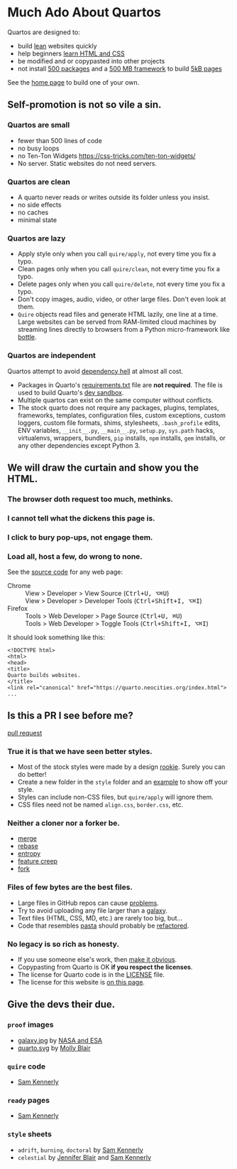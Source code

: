 # Much Ado About Quartos

Quartos are designed to:

- build
  [lean](https://gomakethings.com/the-lean-web/)
  websites quickly
- help beginners [learn HTML and CSS](https://neocities.org/tutorials)
- be modified and or copypasted into other projects
- not install
  [500 packages](https://chriswarrick.com/blog/2019/02/15/modern-web-development-where-you-need-500-packages-to-build-bootstrap/)
  and a
  [500 MB framework](https://medium.com/@mattholt/its-2019-and-i-still-make-websites-with-my-bare-hands-73d4eec6b7)
  to build
  [5kB pages](https://motherfuckingwebsite.com/)

See the [home page](index.html) to build one of your own.

## Self-promotion is not so vile a sin.


### Quartos are small

- fewer than 500 lines of code
- no busy loops
- no Ten-Ton Widgets https://css-tricks.com/ten-ton-widgets/
- No server. Static websites do not need servers.

### Quartos are clean

- A quarto never reads or writes outside its folder unless you insist.
- no side effects
- no caches
- minimal state

### Quartos are lazy

- Apply style only when you call `quire/apply`, not every time you fix a typo.
- Clean pages only when you call `quire/clean`, not every time you fix a typo.
- Delete pages only when you call `quire/delete`, not every time you fix a typo.
- Don't copy images, audio, video, or other large files. Don't even look at them.
- `Quire` objects read files and generate HTML lazily, one line at a time.
  Large websites can be served from RAM-limited cloud machines by streaming
  lines directly to browsers from a Python micro-framework like
  [bottle]().

### Quartos are independent

Quartos attempt to avoid
[dependency hell](https://en.wikipedia.org/wiki/Dependency_hell)
at almost all cost.

- Packages in Quarto's
[requirements.txt](https://github.com/samkennerly/quarto/blob/master/requirements.txt)
file are **not required**. The file is used to build Quarto's [dev sandbox](https://en.wikipedia.org/wiki/Deployment_environment#Development).
- Multiple quartos can exist on the same computer without conflicts.
- The stock quarto does not require any packages, plugins, templates, frameworks, templates, configuration files, custom exceptions, custom loggers, custom file formats, shims, stylesheets, `.bash_profile` edits, ENV variables, `__init__.py`, `__main__.py`, `setup.py`, `sys.path` hacks, virtualenvs, wrappers, bundlers, `pip` installs, `npm` installs, `gem` installs, or any other dependencies except Python 3.

## We will draw the curtain and show you the HTML.

### The browser doth request too much, methinks.
### I cannot tell what the dickens this page is.
### I click to bury pop-ups, not engage them.
### Load all, host a few, do wrong to none.


See the [source code]() for any web page:

<dl>
  <dt>Chrome</dt>
  <dd>View &gt; Developer &gt; View Source (<kbd>Ctrl+U, ⌥⌘U</kbd>)</dd>
  <dd>View &gt; Developer &gt; Developer Tools (<kbd>Ctrl+Shift+I, ⌥⌘I</kbd>)</dd>
  <dt>Firefox</dt>
  <dd>Tools &gt; Web Developer &gt; Page Source (<kbd>Ctrl+U, ⌘U</kbd>)</dd>
  <dd>Tools &gt; Web Developer &gt; Toggle Tools (<kbd>Ctrl+Shift+I, ⌥⌘I</kbd>)</dd>
</dl>

It should look something like this:
```
<!DOCTYPE html>
<html>
<head>
<title>
Quarto builds websites.
</title>
<link rel="canonical" href="https://quarto.neocities.org/index.html">
...
```

## Is this a PR I see before me?

[pull request](https://github.com/samkennerly/quarto/pulls)

### True it is that we have seen better styles.

-  Most of the stock styles were made by a design
[rookie](https://samkennerly.github.io/).
Surely you can do better!
-  Create a new folder in the `style` folder and an
[example](examples/adrift.html)
to show off your style.
-  Styles can include non-CSS files, but `quire/apply` will ignore them.
-  CSS files need not be named `align.css`, `border.css`, etc.

### Neither a cloner nor a forker be.

- [merge](https://git-scm.com/book/en/v2/Git-Branching-Basic-Branching-and-Merging)
- [rebase](https://git-scm.com/book/en/v2/Git-Branching-Rebasing)
- [entropy](https://en.wikipedia.org/wiki/Software_entropy)
- [feature creep](https://en.wikipedia.org/wiki/Feature_creep)
- [fork](https://help.github.com/en/articles/fork-a-repo)

### Files of few bytes are the best files.

- Large files in GitHub repos can cause
[problems](https://help.github.com/en/articles/working-with-large-files).
- Try to avoid uploading any file larger than a
[galaxy](media/galaxy.jpg).
- Text files (HTML, CSS, MD, etc.) are rarely too big, but...
- Code that resembles
[pasta](https://en.wikipedia.org/wiki/Spaghetti_code)
should probably be
[refactored](https://en.wikipedia.org/wiki/Code_refactoring).

### No legacy is so rich as honesty.

- If you use someone else's work, then
[make it obvious]( https://en.wikipedia.org/wiki/Attribution_%28copyright%29).
- Copypasting from Quarto is OK **if you respect the licenses**.
- The license for Quarto code is in the
[LICENSE](https://github.com/samkennerly/quarto/blob/master/LICENSE)
file.
- The license for this website is [on this page](#klf).


## Give the devs their due.

### `proof` images

- [galaxy.jpg](media/galaxy.jpg) by [NASA and ESA](https://commons.wikimedia.org/wiki/File:Hubble_view_of_barred_spiral_galaxy_Messier_83.jpg)
- [quarto.svg](media/quarto.svg) by [Molly Blair](https://mollyeblair.com/)

### `quire` code

- [Sam Kennerly](https://samkennerly.github.io/)

### `ready` pages

- [Sam Kennerly](https://samkennerly.github.io/)

### `style` sheets

- `adrift`, `burning`, `doctoral` by [Sam Kennerly](https://samkennerly.github.io/)
- `celestial` by [Jennifer Blair](https://jennifer-blair.com/)
and [Sam Kennerly](https://samkennerly.github.io/)

